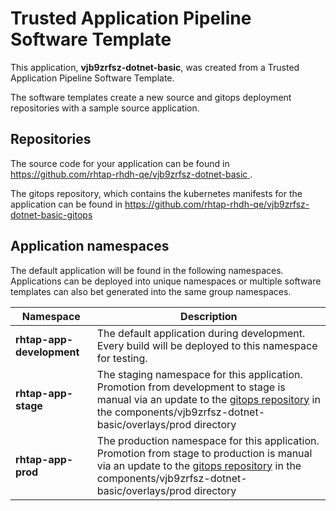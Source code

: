 # Trusted Application Pipeline Software Template

This application, **vjb9zrfsz-dotnet-basic**, was created from a Trusted Application Pipeline Software Template.

The software templates create a new source and gitops deployment repositories with a sample source application. 

## Repositories

The source code for your application can be found in [https://github.com/rhtap-rhdh-qe/vjb9zrfsz-dotnet-basic ](https://github.com/rhtap-rhdh-qe/vjb9zrfsz-dotnet-basic ).
 
The gitops repository, which contains the kubernetes manifests for the application can be found in 
[https://github.com/rhtap-rhdh-qe/vjb9zrfsz-dotnet-basic-gitops ](https://github.com/rhtap-rhdh-qe/vjb9zrfsz-dotnet-basic-gitops ) 

## Application namespaces 

The default application will be found in the following namespaces. Applications can be deployed into unique namespaces or multiple software templates can also bet generated into the same group namespaces.  

|  Namespace   |  Description   |  
| -------- | -------- |   
| **rhtap-app-development** | The default application during development. Every build will be deployed to this namespace for testing. | 
| **rhtap-app-stage** | The staging namespace for this application. Promotion from development to stage is manual via an update to the [gitops repository](https://github.com/rhtap-rhdh-qe/vjb9zrfsz-dotnet-basic-gitops ) in the components/vjb9zrfsz-dotnet-basic/overlays/prod directory |  
| **rhtap-app-prod** | The production namespace for this application. Promotion from stage to production is manual via an update to the [gitops repository](https://github.com/rhtap-rhdh-qe/vjb9zrfsz-dotnet-basic-gitops ) in the components/vjb9zrfsz-dotnet-basic/overlays/prod directory | 